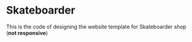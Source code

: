 # Skateboarder
This is the code of designing the website template for Skateboarder shop (<strong>not responsive</strong>)
<p align="center"><img src=""></p>
